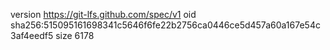 version https://git-lfs.github.com/spec/v1
oid sha256:515095161698341c5646f6fe22b2756ca0446ce5d457a60a167e54c3af4eedf5
size 6178
